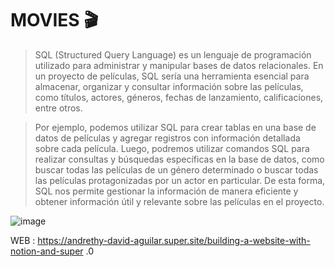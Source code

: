 # MOVIES 🎬

> SQL (Structured Query Language) es un lenguaje de programación utilizado para administrar y manipular bases de datos relacionales. En un proyecto de películas, SQL sería una herramienta esencial para almacenar, organizar y consultar información sobre las películas, como títulos, actores, géneros, fechas de lanzamiento, calificaciones, entre otros.

>  Por ejemplo, podemos utilizar SQL para crear tablas en una base de datos de películas y agregar registros con información detallada sobre cada película. Luego, podremos utilizar comandos SQL para realizar consultas y búsquedas específicas en la base de datos, como buscar todas las películas de un género determinado o buscar todas las películas protagonizadas por un actor en particular. De esta forma, SQL nos permite gestionar la información de manera eficiente y obtener información útil y relevante sobre las películas en el proyecto.


![image](https://user-images.githubusercontent.com/72534486/221026958-8170ffeb-cc6b-4fda-9bf9-ee16f958d6c2.png)


WEB     : https://andrethy-david-aguilar.super.site/building-a-website-with-notion-and-super
.0
